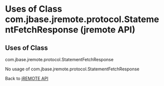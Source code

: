 # Uses of Class com.jbase.jremote.protocol.StatementFetchResponse (jremote API)

<PageHeader />

## Uses of Class
com.jbase.jremote.protocol.StatementFetchResponse

No usage of com.jbase.jremote.protocol.StatementFetchResponse

Back to [jREMOTE API](com_jbase_jremote_package-summary)
